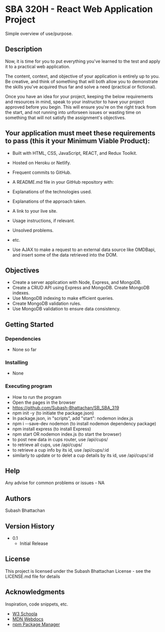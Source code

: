 # SBA 320H - React Web Application Project

Simple overview of use/purpose.

## Description

Now, it is time for you to put everything you've learned to the test and apply it to a practical web application.

The content, context, and objective of your application is entirely up to you. Be creative, and think of something that will both allow you to demonstrate the skills you've acquired thus far and solve a need (practical or fictional).

Once you have an idea for your project, keeping the below requirements and resources in mind, speak to your instructor to have your project approved before you begin. This will ensure you're on the right track from the start, and not running into unforseen issues or wasting time on something that will not satisfy the assignment's objectives.

## Your application must meet these requirements to pass (this it your Minimum Viable Product):
* Built with HTML, CSS, JavaScript, REACT, and Redux Toolkit.
* Hosted on Heroku or Netlify.
* Frequent commits to GitHub.
* A README.md file in your GitHub repository with:

* Explanations of the technologies used.
* Explanations of the approach taken.
* A link to your live site.
* Usage instructions, if relevant.
* Unsolved problems.
* etc.
* Use AJAX to make a request to an external data source like OMDBapi, and insert some of the data retrieved into the DOM.

## Objectives
* Create a server application with Node, Express, and MongoDB.
* Create a CRUD API using Express and MongoDB.
Create MongoDB indexes.
* Use MongoDB indexing to make efficient queries.
* Create MongoDB validation rules.
* Use MongoDB validation to ensure data consistency.

## Getting Started

### Dependencies

* None so far

### Installing

* None

### Executing program

* How to run the program
* Open the pages in the browser
* https://github.com/Subash-Bhattachan/SB_SBA_319
* npm init -y (to initiate the package.json)
* In package.json, in "scripts", add "start": nodemon index.js
* npm i --save-dev nodemon (to install nodemon dependency package)
* npm install express (to install Express)
* npm start OR nodemon index.js (to start the browser)
* to post new data in cups router, use /api/cups/
* to retrieve all cups, use /api/cups/ 
* to retrieve a cup info by its id, use /api/cups/:id
* similarly to update or to delet a cup details by its id, use /api/cups/:id



## Help

Any advise for common problems or issues - NA

## Authors

Subash Bhattachan

## Version History

* 0.1
    * Initial Release

## License

This project is licensed under the Subash Bhattachan License - see the LICENSE.md file for details

## Acknowledgments

Inspiration, code snippets, etc.
* [W3 Schoola](https://www.w3schools.com/)
* [MDN Webdocs](https://developer.mozilla.org/en-US/docs/Learn/Server-side/Express_Nodejs/Introduction)
* [npm Package Manager](https://nodejs.org/en/learn/getting-started/an-introduction-to-the-npm-package-manager)